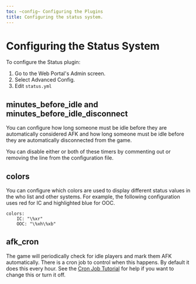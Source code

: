```yaml
---
toc: ~config~ Configuring the Plugins
title: Configuring the status system.
---
```

# Configuring the Status System

To configure the Status plugin:

1. Go to the Web Portal's Admin screen.  
2. Select Advanced Config.
3. Edit `status.yml`

## minutes_before_idle and minutes_before_idle_disconnect

You can configure how long someone must be idle before they are automatically considered AFK and how long someone must be idle before they are automatically disconnected from the game. 

You can disable either or both of these timers by commenting out or removing the line from the configuration file.

## colors

You can configure which colors are used to display different status values in the who list and other systems.  For example, the following configuration uses red for IC and highlighted blue for OOC.

    colors:
        IC: "\%xr"
        OOC: "\%xh\%xb"

## afk_cron

The game will periodically check for idle players and mark them AFK automatically.  There is a cron job to control when this happens.  By default it does this every hour.  See the [Cron Job Tutorial](http://www.aresmush.com/tutorials/code/configuring-cron) for help if you want to change this or turn it off.




